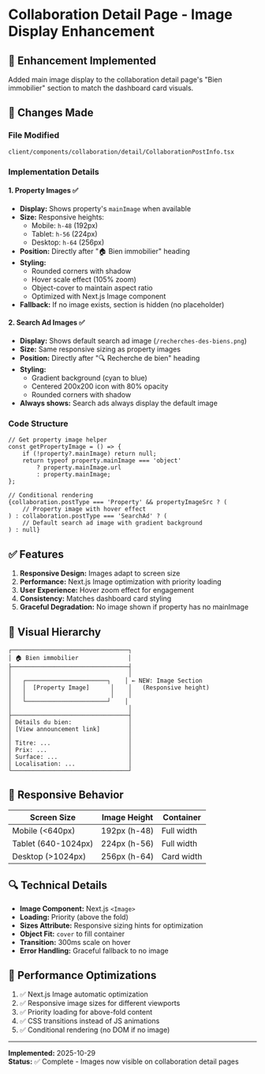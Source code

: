 # Collaboration Detail Page - Image Display Enhancement

## 🎯 Enhancement Implemented

Added main image display to the collaboration detail page's "Bien immobilier" section to match the dashboard card visuals.

## 📸 Changes Made

### File Modified

`client/components/collaboration/detail/CollaborationPostInfo.tsx`

### Implementation Details

#### 1. Property Images ✅

- **Display:** Shows property's `mainImage` when available
- **Size:** Responsive heights:
  - Mobile: `h-48` (192px)
  - Tablet: `h-56` (224px)
  - Desktop: `h-64` (256px)
- **Position:** Directly after "🏠 Bien immobilier" heading
- **Styling:**
  - Rounded corners with shadow
  - Hover scale effect (105% zoom)
  - Object-cover to maintain aspect ratio
  - Optimized with Next.js Image component
- **Fallback:** If no image exists, section is hidden (no placeholder)

#### 2. Search Ad Images ✅

- **Display:** Shows default search ad image (`/recherches-des-biens.png`)
- **Size:** Same responsive sizing as property images
- **Position:** Directly after "🔍 Recherche de bien" heading
- **Styling:**
  - Gradient background (cyan to blue)
  - Centered 200x200 icon with 80% opacity
  - Rounded corners with shadow
- **Always shows:** Search ads always display the default image

### Code Structure

```tsx
// Get property image helper
const getPropertyImage = () => {
	if (!property?.mainImage) return null;
	return typeof property.mainImage === 'object'
		? property.mainImage.url
		: property.mainImage;
};

// Conditional rendering
{collaboration.postType === 'Property' && propertyImageSrc ? (
	// Property image with hover effect
) : collaboration.postType === 'SearchAd' ? (
	// Default search ad image with gradient background
) : null}
```

## ✅ Features

1. **Responsive Design:** Images adapt to screen size
2. **Performance:** Next.js Image optimization with priority loading
3. **User Experience:** Hover zoom effect for engagement
4. **Consistency:** Matches dashboard card styling
5. **Graceful Degradation:** No image shown if property has no mainImage

## 🎨 Visual Hierarchy

```
┌─────────────────────────────────┐
│ 🏠 Bien immobilier              │
├─────────────────────────────────┤
│                                 │
│   ┌───────────────────────┐    │ ← NEW: Image Section
│   │  [Property Image]      │    │   (Responsive height)
│   │                        │    │
│   └───────────────────────┘    │
│                                 │
├─────────────────────────────────┤
│ Détails du bien:                │
│ [View announcement link]        │
│                                 │
│ Titre: ...                      │
│ Prix: ...                       │
│ Surface: ...                    │
│ Localisation: ...               │
└─────────────────────────────────┘
```

## 📱 Responsive Behavior

| Screen Size         | Image Height | Container  |
| ------------------- | ------------ | ---------- |
| Mobile (<640px)     | 192px (h-48) | Full width |
| Tablet (640-1024px) | 224px (h-56) | Full width |
| Desktop (>1024px)   | 256px (h-64) | Card width |

## 🔍 Technical Details

- **Image Component:** Next.js `<Image>`
- **Loading:** Priority (above the fold)
- **Sizes Attribute:** Responsive sizing hints for optimization
- **Object Fit:** `cover` to fill container
- **Transition:** 300ms scale on hover
- **Error Handling:** Graceful fallback to no image

## 🚀 Performance Optimizations

1. ✅ Next.js Image automatic optimization
2. ✅ Responsive image sizes for different viewports
3. ✅ Priority loading for above-fold content
4. ✅ CSS transitions instead of JS animations
5. ✅ Conditional rendering (no DOM if no image)

---

**Implemented:** 2025-10-29  
**Status:** ✅ Complete - Images now visible on collaboration detail pages
